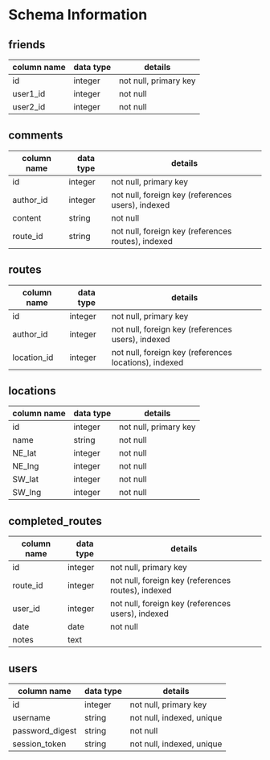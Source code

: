 # Schema Information

## friends
column name | data type | details
------------|-----------|-----------------------
id          | integer   | not null, primary key
user1_id    | integer   | not null
user2_id    | integer   | not null

## comments
column name | data type | details
------------|-----------|-----------------------
id          | integer   | not null, primary key
author_id   | integer   | not null, foreign key (references users), indexed
content     | string    | not null
route_id    | string    | not null, foreign key (references routes), indexed

## routes
column name | data type | details
------------|-----------|-----------------------
id          | integer   | not null, primary key
author_id   | integer   | not null, foreign key (references users), indexed
location_id | integer   | not null, foreign key (references locations), indexed

## locations
column name | data type | details
------------|-----------|-----------------------
id          | integer   | not null, primary key
name        | string    | not null
NE_lat      | integer   | not null
NE_lng      | integer   | not null
SW_lat      | integer   | not null
SW_lng      | integer   | not null

## completed_routes
column name | data type | details
------------|-----------|-----------------------
id          | integer   | not null, primary key
route_id    | integer   | not null, foreign key (references routes), indexed
user_id     | integer   | not null, foreign key (references users), indexed
date        | date      | not null
notes       | text      | 

## users
column name     | data type | details
----------------|-----------|-----------------------
id              | integer   | not null, primary key
username        | string    | not null, indexed, unique
password_digest | string    | not null
session_token   | string    | not null, indexed, unique
